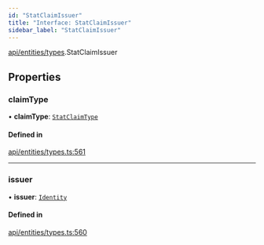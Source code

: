 ```yaml
---
id: "StatClaimIssuer"
title: "Interface: StatClaimIssuer"
sidebar_label: "StatClaimIssuer"
---
```


[api/entities/types](../../../../../modules/API/Entities/Types/Types.md).StatClaimIssuer

## Properties

### claimType

• **claimType**: [`StatClaimType`](../../../../../modules/API/Entities/Types/Types.md#statclaimtype)

#### Defined in

[api/entities/types.ts:561](https://github.com/PolymeshAssociation/polymesh-sdk/blob/3cc570ade/src/api/entities/types.ts#L561)

___

### issuer

• **issuer**: [`Identity`](../../../../../classes/API/Entities/Identity/Identity.md)

#### Defined in

[api/entities/types.ts:560](https://github.com/PolymeshAssociation/polymesh-sdk/blob/3cc570ade/src/api/entities/types.ts#L560)
